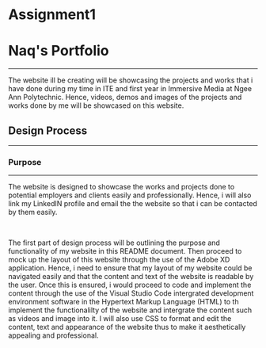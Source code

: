 # Assignment1
# Naq's Portfolio
---
<p>The website ill be creating will be showcasing the projects and works that i have done during my time in ITE and first year in Immersive Media at Ngee Ann Polytechnic. Hence, videos, demos and images of the projects and works done by me will be showcased on this website.</p>

## Design Process
---
### Purpose
---
<p>The website is designed to showcase the works and projects done to potential employers and clients easily and professionally. Hence, i will also link my LinkedIN profile and email the the website so that i can be contacted by them easily.</p>
<br>
<p>The first part of design process will be outlining the purpose and functionality of my website in this README document. Then proceed to mock up the layout of this website through the use of the Adobe XD application. Hence, i need to ensure that my layout of my website could be navigated easily and that the content and text of the website is readable by the user. Once this is ensured, i would proceed to code and implement the content through the use of the Visual Studio Code intergrated development environment software in the Hypertext Markup Language (HTML) to th implement the functionalilty of the website and intergrate the content such as videos and image into it. I will also use CSS to format and edit the content, text and appearance of the website thus to make it aesthetically appealing and professional.</p>
